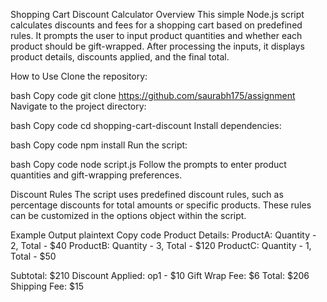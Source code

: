 Shopping Cart Discount Calculator
Overview
This simple Node.js script calculates discounts and fees for a shopping cart based on predefined rules. It prompts the user to input product quantities and whether each product should be gift-wrapped. After processing the inputs, it displays product details, discounts applied, and the final total.

How to Use
Clone the repository:

bash
Copy code
git clone https://github.com/saurabh175/assignment
Navigate to the project directory:

bash
Copy code
cd shopping-cart-discount
Install dependencies:

bash
Copy code
npm install
Run the script:

bash
Copy code
node script.js
Follow the prompts to enter product quantities and gift-wrapping preferences.

Discount Rules
The script uses predefined discount rules, such as percentage discounts for total amounts or specific products. These rules can be customized in the options object within the script.

Example Output
plaintext
Copy code
Product Details:
ProductA: Quantity - 2, Total - $40
ProductB: Quantity - 3, Total - $120
ProductC: Quantity - 1, Total - $50

Subtotal: $210
Discount Applied: op1 - $10
Gift Wrap Fee: $6
Total: $206
Shipping Fee: $15
